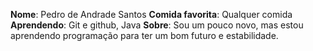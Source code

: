 **Nome**: Pedro de Andrade Santos
**Comida favorita**: Qualquer comida
**Aprendendo**: Git e github, Java
**Sobre**: Sou um pouco novo, mas estou aprendendo programação para ter um bom futuro e estabilidade.


